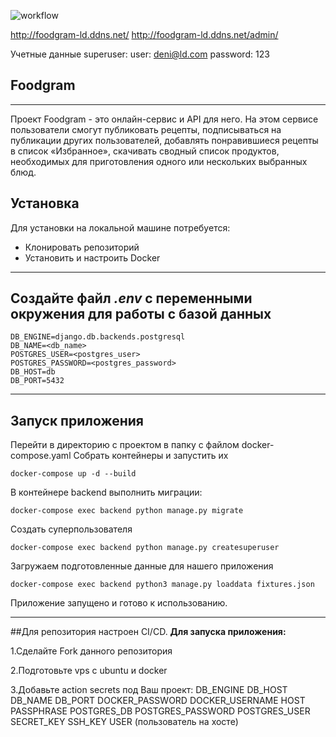 ![workflow](https://github.com/sniki-ld/foodgram-project-react/actions/workflows/foodgram_workflow.yml/badge.svg)

http://foodgram-ld.ddns.net/
http://foodgram-ld.ddns.net/admin/

Учетные данные superuser:
user: deni@ld.com password: 123
## Foodgram
___
Проект Foodgram - это онлайн-сервис и API для него. 
На этом сервисе пользователи смогут публиковать рецепты, подписываться на публикации других пользователей, добавлять понравившиеся рецепты в список «Избранное», скачивать сводный список продуктов, необходимых для приготовления одного или нескольких выбранных блюд.

## Установка
Для установки на локальной машине потребуется:

- Клонировать репозиторий
- Установить и настроить Docker
---
## Создайте файл _.env_ с переменными окружения для работы с базой данных

```
DB_ENGINE=django.db.backends.postgresql
DB_NAME=<db_name>
POSTGRES_USER=<postgres_user>
POSTGRES_PASSWORD=<postgres_password>
DB_HOST=db
DB_PORT=5432
```
---
## Запуск приложения
Перейти в директорию с проектом в папку с файлом docker-compose.yaml
Собрать контейнеры и запустить их
```
docker-compose up -d --build
```
В контейнере backend выполнить миграции:
```
docker-compose exec backend python manage.py migrate
```
Создать суперпользователя
```
docker-compose exec backend python manage.py createsuperuser
```
Загружаем подготовленные данные для нашего приложения
```
docker-compose exec backend python3 manage.py loaddata fixtures.json
```
Приложение запущено и готово к использованию.

___
##Для репозитория настроен CI/CD.
**Для запуска приложения:**

1.Сделайте Fork данного репозитория

2.Подготовьте vps с ubuntu и docker

3.Добавьте action secrets под Ваш проект:
DB_ENGINE
DB_HOST
DB_NAME
DB_PORT
DOCKER_PASSWORD
DOCKER_USERNAME
HOST
PASSPHRASE
POSTGRES_DB
POSTGRES_PASSWORD
POSTGRES_USER
SECRET_KEY
SSH_KEY
USER
(пользователь на хосте)